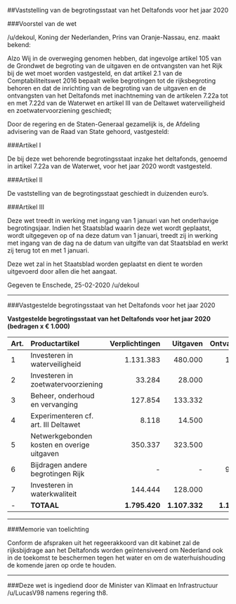 ##Vaststelling van de begrotingsstaat van het Deltafonds voor het jaar 2020 
 
###Voorstel van de wet

/u/dekoul, Koning der Nederlanden, Prins van Oranje-Nassau, enz. maakt bekend: 

Alzo Wij in de overweging genomen hebben, dat ingevolge artikel 105 van de Grondwet de begroting van de uitgaven en de ontvangsten van het Rijk bij de wet moet worden vastgesteld, en dat artikel 2.1 van de Comptabiliteitswet 2016 bepaalt welke begrotingen tot de rijksbegroting behoren en dat de inrichting van de begroting van de uitgaven en de ontvangsten van het Deltafonds met inachtneming van de artikelen 7.22a tot en met 7.22d van de Waterwet en artikel III van de Deltawet waterveiligheid en zoetwatervoorziening geschiedt;

Door de regering en de Staten-Generaal gezamelijk is, de Afdeling advisering van de Raad van State gehoord, vastgesteld:

###Artikel I

De bij deze wet behorende begrotingsstaat inzake het deltafonds, genoemd in artikel 7.22a van de Waterwet, voor het jaar 2020 wordt vastgesteld.

###Artikel II

De vaststelling van de begrotingsstaat geschiedt in duizenden euro’s.

###Artikel III

Deze wet treedt in werking met ingang van 1 januari van het onderhavige begrotingsjaar. Indien het Staatsblad waarin deze wet wordt geplaatst, wordt uitgegeven op of na deze datum van 1 januari, treedt zij in werking met ingang van de dag na de datum van uitgifte van dat Staatsblad en werkt zij terug tot en met 1 januari.

Deze wet zal in het Staatsblad worden geplaatst en dient te worden uitgevoerd door allen die het aangaat.

Gegeven te Enschede, 25-02-2020 /u/dekoul

---

###Vastgestelde begrotingsstaat van het Deltafonds voor het jaar 2020

**Vastgestelde begrotingsstaat van het Deltafonds voor het jaar 2020 (bedragen x € 1.000)**

| Art. | Productartikel | Verplichtingen | Uitgaven | Ontvangsten |
| :- | :- | -: | -: | -: |
| 1 | Investeren in waterveiligheid | 1.131.383 | 480.000 | 172.412 |
| 2 | Investeren in zoetwatervoorziening | 33.284 | 28.000 | 0 |
| 3 | Beheer, onderhoud en vervanging | 127.854 | 133.332 | 0 |
| 4 | Experimenteren cf. art. III Deltawet | 8.118 | 14.500 | 0 |
| 5 | Netwerkgebonden kosten en overige uitgaven | 350.337 | 323.500 | 0 |
| 6 | Bijdragen andere begrotingen Rijk | - | - | 934.588 |
| 7 | Investeren in waterkwaliteit | 144.444 | 128.000 | 332 |
| - | **TOTAAL** | **1.795.420** | **1.107.332** | **1.107.332** |

---

###Memorie van toelichting

Conform de afspraken uit het regeerakkoord van dit kabinet zal de rijksbijdrage aan het Deltafonds worden geïntensiveerd om Nederland ook in de toekomst te beschermen tegen het water en om de waterhuishouding de komende jaren op orde te houden.

---

###Deze wet is ingediend door de Minister van Klimaat en Infrastructuur /u/LucasV98 namens regering th8.
